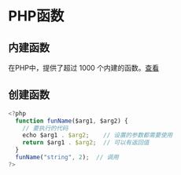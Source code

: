 # PHP函数
<!-- toc -->


## 内建函数

在PHP中，提供了超过 1000 个内建的函数。[查看](https://www.runoob.com/php/php-ref-array.html)

## 创建函数

```js
<?php
  function funName($arg1, $arg2) {
    // 要执行的代码
    echo $arg1 . $arg2;    // 设置的参数都需要使用
    return $arg1 . $arg2;  // 可以有返回值 
  }
  funName("string", 2);  // 调用
?>
```
